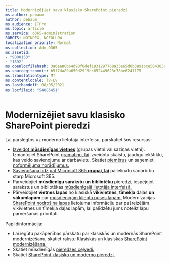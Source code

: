 ```yaml
---
title: Modernizējiet savu klasisko SharePoint pieredzi
ms.author: pebaum
author: pebaum
ms.audience: ITPro
ms.topic: article
ms.service: o365-administration
ROBOTS: NOINDEX, NOFOLLOW
localization_priority: Normal
ms.collection: Adm_O365
ms.assetid:
- "9000153"
- "1692"
ms.openlocfilehash: 3a6ea80b64d98f8def1831297768a33e65d0b3891bce564385631ad01a5a2602
ms.sourcegitcommit: b5f7da89a650d2915dc652449623c78be6247175
ms.translationtype: MT
ms.contentlocale: lv-LV
ms.lasthandoff: 08/05/2021
ms.locfileid: "54085451"
---
```

# <a name="modernize-your-classic-sharepoint-experience"></a>Modernizējiet savu klasisko SharePoint pieredzi

Lai pārslēgtos uz moderno lietotāja interfeisu, pārskatiet šos resursus:

- [Izveidot **mūsdienīgas vietnes**](https://support.office.com/article/create-a-team-site-in-sharepoint-ef10c1e7-15f3-42a3-98aa-b5972711777d) (grupas vietni vai saziņas vietni). Izmantojiet SharePoint [grāmatiņu, lai](https://lookbook.microsoft.com/assets/SharePoint_lookbook_2019.pdf) izveidotu skaistu, jaudīgu iekštīklu, kas veido savienojumu ar darbavietu. Skatiet [piemērus](https://lookbook.microsoft.com/) un saņemiet [noformējuma norādījumus.](https://spdesign.azurewebsites.net/)
- [Savienošana līdz pat Microsoft 365 **grupai, lai**](https://docs.microsoft.com/sharepoint/dev/transform/modernize-connect-to-office365-group) palielinātu sadarbību starp Microsoft 365.
- Pārveidojiet **mūsdienīgu sarakstu un bibliotēku** pieredzi, iespējojot sarakstus un bibliotēkas [mūsdienīgajā lietotāja interfeisā.](https://docs.microsoft.com/sharepoint/dev/transform/modernize-userinterface-lists-and-libraries)
- Pārveidojiet **vietnes lapas** no klasiskā **vikivietnes**, **tīmekļa** daļas **un sākumlapām** par [mūsdienīgām klienta puses lapām.](https://docs.microsoft.com/sharepoint/dev/transform/modernize-userinterface-site-pages) Modernizācijas [SharePoint nodrošina lapas](https://docs.microsoft.com/sharepoint/dev/transform/modernize-scanner) lietojuma informāciju par pašreizējām vikivietnes un tīmekļa daļas lapām, lai palīdzētu jums noteikt lapu pārvēršanas prioritāti.

Papildinformācija:

- Lai iegūtu pakāpenības pārskatu par klasiskās un modernās SharePoint modernizēšanu, skatiet rakstu Klasiskās un klasiskās [SharePoint modernizēšana.](https://docs.microsoft.com/sharepoint/dev/transform/modernize-classic-sites)
- Skatiet mūsdienīgās [pieredzes ceļvedi.](https://docs.microsoft.com/sharepoint/guide-to-sharepoint-modern-experience)
- Skatiet [SharePoint klasisko un moderno pieredzi.](https://support.office.com/article/sharepoint-classic-and-modern-experiences-5725c103-505d-4a6e-9350-300d3ec7d73f)
